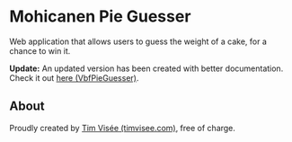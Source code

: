 # Mohicanen Pie Guesser
Web application that allows users to guess the weight of a cake, for a chance to win it.

**Update:** An updated version has been created with better documentation. Check it out [here (VbfPieGuesser)](https://github.com/timvisee/VbfPieGuesser).

## About
Proudly created by [Tim Visée (timvisee.com)](https://timvisee.com/), free of charge.
